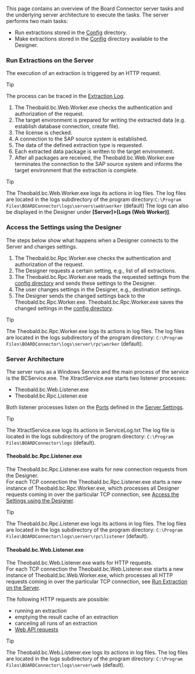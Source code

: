 This page contains an overview of the Board Connector server tasks and the underlying server architecture to execute the tasks. The server performs two main tasks:

- Run extractions stored in the [Config](../../setup/migration/#configuration-files) directory.
- Make extractions stored in the [Config](../../setup/migration/#configuration-files) directory available to the Designer.

### Run Extractions on the Server

The execution of an extraction is triggered by an HTTP request.

Tip

The process can be traced in the [Extraction Log](../../logs/#access-extraction-logs).

1. The Theobald.bc.Web.Worker.exe checks the authentication and authorization of the request.
1. The target environment is prepared for writing the extracted data (e.g. establish database connection, create file).
1. The license is checked.
1. A connection to the SAP source system is established.
1. The data of the defined extraction type is requested.
1. Each extracted data package is written to the target environment.
1. After all packages are received, the Theobald.bc.Web.Worker.exe terminates the connection to the SAP source system and informs the target environment that the extraction is complete.

Tip

The Theobald.bc.Web.Worker.exe logs its actions in log files. The log files are located in the logs subdirectory of the program directory:`C:\Program Files\BOARDConnector\logs\servers\web\worker` (default) The logs can also be displayed in the Designer under **[Server]>[Logs (Web Worker)]**.

### Access the Settings using the Designer

The steps below show what happens when a Designer connects to the Server and changes settings.

1. The Theobald.bc.Rpc.Worker.exe checks the authentication and authorization of the request.
1. The Designer requests a certain setting, e.g., list of all extractions.
1. The Theobald.bc.Rpc.Worker.exe reads the requested settings from the [config directory](../../setup/migration/#configuration-files) and sends these settings to the Designer.
1. The user changes settings in the Designer, e.g., destination settings.
1. The Designer sends the changed settings back to the Theobald.bc.Rpc.Worker.exe. Theobald.bc.Rpc.Worker.exe saves the changed settings in the [config directory](../../setup/migration/#configuration-files).

Tip

The Theobald.bc.Rpc.Worker.exe logs its actions in log files. The log files are located in the logs subdirectory of the program directory: `C:\Program Files\BOARDConnector\logs\server\rpc\worker` (default).

### Server Architecture

The server runs as a Windows Service and the main process of the service is the BCService.exe. The XtractService.exe starts two listener processes:

- Theobald.bc.Web.Listener.exe
- Theobald.bc.Rpc.Listener.exe

Both listener processes listen on the [Ports](../#ports) defined in the [Server Settings](../server-settings/).

Tip

The XtractService.exe logs its actions in ServiceLog.txt The log file is located in the logs subdirectory of the program directory: `C:\Program Files\BOARDConnector\logs` (default).

#### Theobald.bc.Rpc.Listener.exe

The Theobald.bc.Rpc.Listener.exe waits for new connection requests from the Designer.\
For each TCP connection the Theobald.bc.Rpc.Listener.exe starts a new instance of Theobald.bc.Rpc.Worker.exe, which processes all Designer requests coming in over the particular TCP connection, see [Access the Settings using the Designer](#access-the-settings-using-the-designer).

Tip

The Theobald.bc.Rpc.Listener.exe logs its actions in log files. The log files are located in the logs subdirectory of the program directory: `C:\Program Files\BOARDConnector\logs\server\rpc\listener` (default).

#### Theobald.bc.Web.Listener.exe

The Theobald.bc.Web.Listener.exe waits for HTTP requests.\
For each TCP connection the Theobald.bc.Web.Listener.exe starts a new instance of Theobald.bc.Web.Worker.exe, which processes all HTTP requests coming in over the particular TCP connection, see [Run Extraction on the Server](#run-extractions-on-the-server).

The following HTTP requests are possible:

- running an extraction
- emptying the result cache of an extraction
- canceling all runs of an extraction
- [Web API requests](../../../web-api/)

Tip

The Theobald.bc.Web.Listener.exe logs its actions in log files. The log files are located in the logs subdirectory of the program directory: `C:\Program Files\BOARDConnector\logs\server\web` (default).
